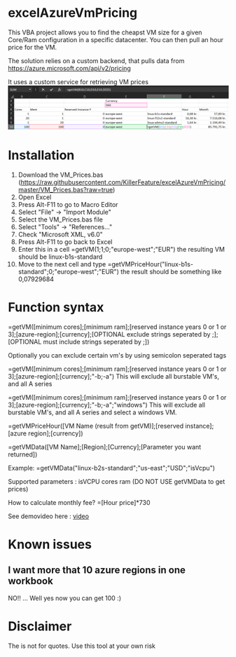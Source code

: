 

# excelAzureVmPricing
This VBA project allows you to find the cheapst VM size for a given Core/Ram configuration in a specific datacenter.
You can then pull an hour price for the VM. 

The solution relies on a custom backend, that pulls data from https://azure.microsoft.com/api/v2/pricing

It uses a custom service for retrieving VM prices
![Demoimage](https://raw.githubusercontent.com/KillerFeature/excelAzureVmPricing/master/Capture3.PNG)


# Installation
1. Download the VM_Prices.bas (https://raw.githubusercontent.com/KillerFeature/excelAzureVmPricing/master/VM_Prices.bas?raw=true)
2. Open Excel
3. Press Alt-F11 to go to Macro Editor
4. Select "File" -> "Import Module"
5. Select the VM_Prices.bas file
6. Select "Tools" -> "References..."
7. Check "Microsoft XML, v6.0"
8. Press Alt-F11 to go back to Excel
9. Enter this in a cell =getVM(1;1;0;"europe-west";"EUR") the resulting VM should be linux-b1s-standard
10. Move to the next cell and type =getVMPriceHour("linux-b1s-standard";0;"europe-west";"EUR") the result should be something like 0,07929684

# Function syntax

=getVM([minimum cores];[minimum ram];[reserved instance years 0 or 1 or 3];[azure-region];[currency];[OPTIONAL exclude strings seperated by ;];[OPTIONAL must include strings seperated by ;])

Optionally you can exclude certain vm's by using semicolon seperated tags

=getVM([minimum cores];[minimum ram];[reserved instance years 0 or 1 or 3];[azure-region];[currency];"-b;-a")
This will exclude all burstable VM's, and all A series

=getVM([minimum cores];[minimum ram];[reserved instance years 0 or 1 or 3];[azure-region];[currency];"-b;-a";"windows")
This will exclude all burstable VM's, and all A series and select a windows VM.

=getVMPriceHour([VM Name (result from getVM)];[reserved instance];[azure region];[currency])

=getVMData([VM Name];[Region];[Currency];[Parameter you want returned])

Example:
=getVMData("linux-b2s-standard";"us-east";"USD";"isVcpu")

Supported parameters : isVCPU cores ram (DO NOT USE getVMData to get prices)

How to calculate monthly fee?
=[Hour price]*730


See demovideo here : [video](https://github.com/KillerFeature/excelAzureVmPricing/blob/master/comp.mp4?raw=true)


# Known issues

## I want more that 10 azure regions in one workbook
NO!! ... Well yes now you can get 100 :)

# Disclaimer
The is not for quotes. Use this tool at your own risk

